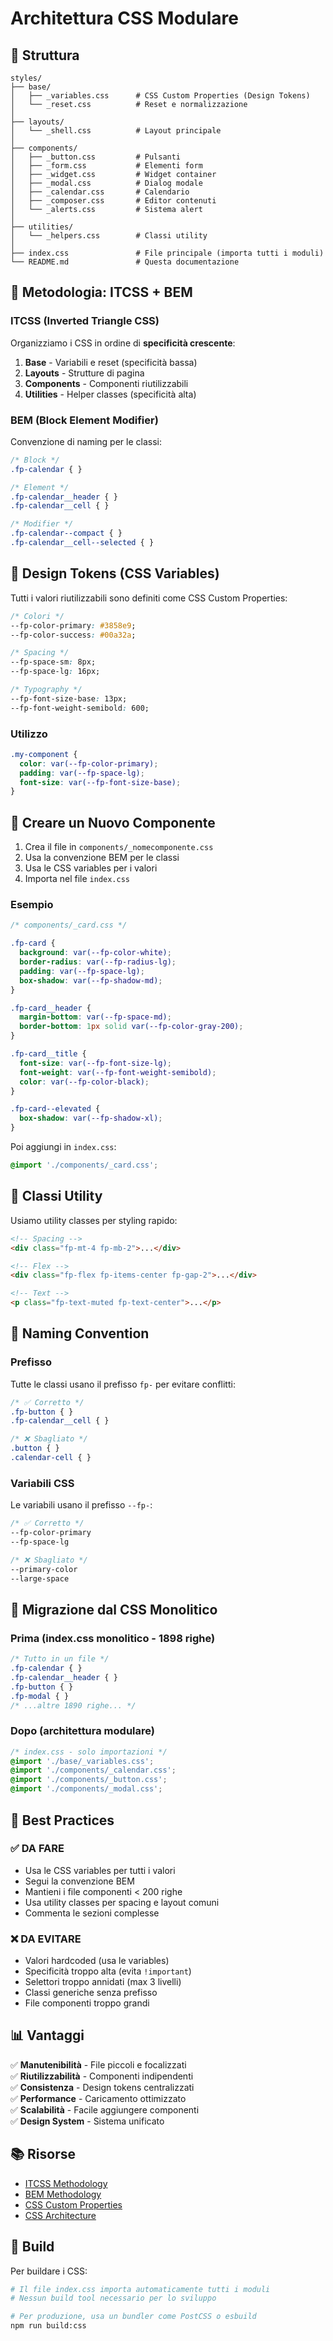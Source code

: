 # Architettura CSS Modulare

## 📁 Struttura

```
styles/
├── base/
│   ├── _variables.css      # CSS Custom Properties (Design Tokens)
│   └── _reset.css          # Reset e normalizzazione
│
├── layouts/
│   └── _shell.css          # Layout principale
│
├── components/
│   ├── _button.css         # Pulsanti
│   ├── _form.css           # Elementi form
│   ├── _widget.css         # Widget container
│   ├── _modal.css          # Dialog modale
│   ├── _calendar.css       # Calendario
│   ├── _composer.css       # Editor contenuti
│   └── _alerts.css         # Sistema alert
│
├── utilities/
│   └── _helpers.css        # Classi utility
│
├── index.css               # File principale (importa tutti i moduli)
└── README.md               # Questa documentazione
```

## 🎨 Metodologia: ITCSS + BEM

### ITCSS (Inverted Triangle CSS)

Organizziamo i CSS in ordine di **specificità crescente**:

1. **Base** - Variabili e reset (specificità bassa)
2. **Layouts** - Strutture di pagina
3. **Components** - Componenti riutilizzabili
4. **Utilities** - Helper classes (specificità alta)

### BEM (Block Element Modifier)

Convenzione di naming per le classi:

```css
/* Block */
.fp-calendar { }

/* Element */
.fp-calendar__header { }
.fp-calendar__cell { }

/* Modifier */
.fp-calendar--compact { }
.fp-calendar__cell--selected { }
```

## 🎯 Design Tokens (CSS Variables)

Tutti i valori riutilizzabili sono definiti come CSS Custom Properties:

```css
/* Colori */
--fp-color-primary: #3858e9;
--fp-color-success: #00a32a;

/* Spacing */
--fp-space-sm: 8px;
--fp-space-lg: 16px;

/* Typography */
--fp-font-size-base: 13px;
--fp-font-weight-semibold: 600;
```

### Utilizzo

```css
.my-component {
  color: var(--fp-color-primary);
  padding: var(--fp-space-lg);
  font-size: var(--fp-font-size-base);
}
```

## 🧩 Creare un Nuovo Componente

1. Crea il file in `components/_nomecomponente.css`
2. Usa la convenzione BEM per le classi
3. Usa le CSS variables per i valori
4. Importa nel file `index.css`

### Esempio

```css
/* components/_card.css */

.fp-card {
  background: var(--fp-color-white);
  border-radius: var(--fp-radius-lg);
  padding: var(--fp-space-lg);
  box-shadow: var(--fp-shadow-md);
}

.fp-card__header {
  margin-bottom: var(--fp-space-md);
  border-bottom: 1px solid var(--fp-color-gray-200);
}

.fp-card__title {
  font-size: var(--fp-font-size-lg);
  font-weight: var(--fp-font-weight-semibold);
  color: var(--fp-color-black);
}

.fp-card--elevated {
  box-shadow: var(--fp-shadow-xl);
}
```

Poi aggiungi in `index.css`:

```css
@import './components/_card.css';
```

## 🎨 Classi Utility

Usiamo utility classes per styling rapido:

```html
<!-- Spacing -->
<div class="fp-mt-4 fp-mb-2">...</div>

<!-- Flex -->
<div class="fp-flex fp-items-center fp-gap-2">...</div>

<!-- Text -->
<p class="fp-text-muted fp-text-center">...</p>
```

## 📏 Naming Convention

### Prefisso

Tutte le classi usano il prefisso `fp-` per evitare conflitti:

```css
/* ✅ Corretto */
.fp-button { }
.fp-calendar__cell { }

/* ❌ Sbagliato */
.button { }
.calendar-cell { }
```

### Variabili CSS

Le variabili usano il prefisso `--fp-`:

```css
/* ✅ Corretto */
--fp-color-primary
--fp-space-lg

/* ❌ Sbagliato */
--primary-color
--large-space
```

## 🔄 Migrazione dal CSS Monolitico

### Prima (index.css monolitico - 1898 righe)

```css
/* Tutto in un file */
.fp-calendar { }
.fp-calendar__header { }
.fp-button { }
.fp-modal { }
/* ...altre 1890 righe... */
```

### Dopo (architettura modulare)

```css
/* index.css - solo importazioni */
@import './base/_variables.css';
@import './components/_calendar.css';
@import './components/_button.css';
@import './components/_modal.css';
```

## 🎯 Best Practices

### ✅ DA FARE

- Usa le CSS variables per tutti i valori
- Segui la convenzione BEM
- Mantieni i file componenti < 200 righe
- Usa utility classes per spacing e layout comuni
- Commenta le sezioni complesse

### ❌ DA EVITARE

- Valori hardcoded (usa le variables)
- Specificità troppo alta (evita `!important`)
- Selettori troppo annidati (max 3 livelli)
- Classi generiche senza prefisso
- File componenti troppo grandi

## 📊 Vantaggi

✅ **Manutenibilità** - File piccoli e focalizzati  
✅ **Riutilizzabilità** - Componenti indipendenti  
✅ **Consistenza** - Design tokens centralizzati  
✅ **Performance** - Caricamento ottimizzato  
✅ **Scalabilità** - Facile aggiungere componenti  
✅ **Design System** - Sistema unificato  

## 📚 Risorse

- [ITCSS Methodology](https://www.xfive.co/blog/itcss-scalable-maintainable-css-architecture/)
- [BEM Methodology](http://getbem.com/)
- [CSS Custom Properties](https://developer.mozilla.org/en-US/docs/Web/CSS/--*)
- [CSS Architecture](https://www.smashingmagazine.com/2018/05/guide-css-layout/)

## 🔧 Build

Per buildare i CSS:

```bash
# Il file index.css importa automaticamente tutti i moduli
# Nessun build tool necessario per lo sviluppo

# Per produzione, usa un bundler come PostCSS o esbuild
npm run build:css
```